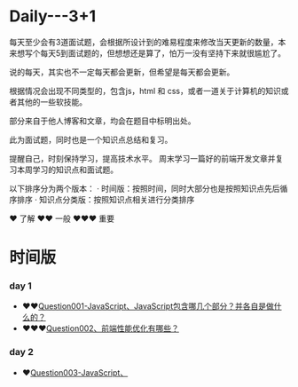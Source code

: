 # Daily---3+1

每天至少会有3道面试题，会根据所设计到的难易程度来修改当天更新的数量，本来想写个每天5到面试题的，但想想还是算了，怕万一没有坚持下来就很尴尬了。

说的每天，其实也不一定每天都会更新，但希望是每天都会更新。

根据情况会出现不同类型的，包含js，html 和 css，或者一道关于计算机的知识或者其他的一些软技能。

部分来自于他人博客和文章，均会在题目中标明出处。

此为面试题，同时也是一个知识点总结和复习。

提醒自己，时刻保持学习，提高技术水平。
周末学习一篇好的前端开发文章并复习本周学习的知识点和面试题。

以下排序分为两个版本：
· 时间版：按照时间，同时大部分也是按照知识点先后循序排序
· 知识点分类版：按照知识点相关进行分类排序

❤️ 了解
❤️❤️ 一般
❤️❤️❤️ 重要
# 时间版
###	day 1
- ❤️❤️[Question001-JavaScript、JavaScript包含哪几个部分？并各自是做什么的？](https://github.com/wangbinze/Daily---3and1/issues/1)
- ❤️❤️❤️[Question002、前端性能优化有哪些？](https://github.com/wangbinze/Daily---3and1/issues/2)

### day 2
- ❤️[Question003-JavaScript、<Script>元素有哪些属性？按照可能会使用的重要性进行排序](https://github.com/wangbinze/Daily---3and1/issues/3)
- ❤️[Question004-HTML、HTML是什么？](https://github.com/wangbinze/Daily---3and1/issues/4)
- ❤️❤️[Question005-CSS、CSS,sass,less,stylus](https://github.com/wangbinze/Daily---3and1/issues/5)
- ❤️❤️❤️[Question006-JavaScript、ES5和ES6中声明变量的方式和区别？](https://github.com/wangbinze/Daily---3and1/issues/6)
- ❤️❤️❤️[Question007-JavaScript、JS中有哪些数据类型？分别说明，并且如何判断？](https://github.com/wangbinze/Daily---3and1/issues/7)

### day 3
- ❤️❤️❤️[Question008-JavaScript、JS中常用的操作符有哪些？](https://github.com/wangbinze/Daily---3and1/issues/8)
- ❤️❤️❤️[Question009 -JavaScript、JS中常用的语句有哪些？](https://github.com/wangbinze/Daily---3and1/issues/9)
- ❤️❤️[Question010 -JavaScript、JS中原始值和引用值](https://github.com/wangbinze/Daily---3and1/issues/10)

### day 4
- ❤️❤️❤️[Question011 -JavaScript、JS中执行上下文与作用域](https://github.com/wangbinze/Daily---3and1/issues/11)
- ❤️❤️[Question012 -JavaScript、谈谈JS中的垃圾回收有哪几种？](https://github.com/wangbinze/Daily---3and1/issues/12)
- ❤️❤️❤️[Question013 -Vue、谈谈Vue的生命周期？](https://github.com/wangbinze/Daily---3and1/issues/13)
- ❤️❤️❤️[Question014 -React、谈谈React组件的生命周期？](https://github.com/wangbinze/Daily---3and1/issues/14)
- ❤️❤️[Question015 -谈谈React和Vue的相同之处和区别及使用场景？](https://github.com/wangbinze/Daily---3and1/issues/15)
- ❤️❤️❤️[Question016 -Vue、说说MVVM模式？](https://github.com/wangbinze/Daily---3and1/issues/16)
- ❤️❤️❤️[Question017 -Vue、v-if 和 v-show 的区别？](https://github.com/wangbinze/Daily---3and1/issues/17)
- ❤️❤️❤️[Question018 -Vue、Vue的双向数据绑定原理是什么？](https://github.com/wangbinze/Daily---3and1/issues/18)

### day5
- ❤️❤️[Question019 -JavaScript、JS中的基本引用类型有哪些，分别介绍一下](https://github.com/wangbinze/Daily---3and1/issues/19)
----------

# 知识点分类版
###  JavaScript
- ❤️❤️[Question001-JavaScript、JavaScript包含哪几个部分？并各自是做什么的？](https://github.com/wangbinze/Daily---3and1issues/1)
- ❤️[Question003-JavaScript、<Script>元素有哪些属性？按照可能会使用的重要性进行排序](https://github.com/wangbinze/Daily---3and1/issues/3)
- ❤️❤️❤️[Question006-JavaScript、ES5和ES6中声明变量的方式和区别？](https://github.com/wangbinze/Daily---3and1/issues/6)
- ❤️❤️❤️[Question007-JavaScript、JS中有哪些数据类型？分别说明，并且如何判断？](https://github.com/wangbinze/Daily---3and1/issues/7)
- ❤️❤️❤️[Question008-JavaScript、JS中常用的操作符有哪些？](https://github.com/wangbinze/Daily---3and1/issues/8)
- ❤️❤️❤️[Question009 -JavaScript、JS中常用的语句有哪些？](https://github.com/wangbinze/Daily---3and1/issues/9)
- ❤️❤️[Question010 -JavaScript、JS中原始值和引用值](https://github.com/wangbinze/Daily---3and1/issues/10)
- ❤️❤️❤️[Question011 -JavaScript、JS中执行上下文与作用域](https://github.com/wangbinze/Daily---3and1/issues/11)
- ❤️❤️[Question012 -JavaScript、谈谈JS中的垃圾回收有哪几种？](https://github.com/wangbinze/Daily---3and1/issues/12)
- ❤️❤️[Question019 -JavaScript、JS中的基本引用类型有哪些，分别介绍一下](https://github.com/wangbinze/Daily---3and1/issues/19)

###  React
- ❤️❤️❤️[Question014 -React、谈谈React组件的生命周期？](https://github.com/wangbinze/Daily---3and1/issues/14)
- 
###  Vue
- ❤️❤️❤️[Question013 -Vue、谈谈Vue的生命周期？](https://github.com/wangbinze/Daily---3and1/issues/13)
- ❤️❤️❤️[Question016 -Vue、说说MVVM模式？](https://github.com/wangbinze/Daily---3and1/issues/16)
- ❤️❤️❤️[Question017 -Vue、v-if 和 v-show 的区别？](https://github.com/wangbinze/Daily---3and1/issues/17)
- ❤️❤️❤️[Question018 -Vue、Vue的双向数据绑定原理是什么？](https://github.com/wangbinze/Daily---3and1/issues/18)

###  CSS
- ❤️❤️[Question005-CSS、css,sass,less,stylus](https://github.com/wangbinze/Daily---3and1/issues/5)

###  HTML
- ❤️[Question004-HTML、HTML是什么？](https://github.com/wangbinze/Daily---3and1/issues/4)
- 
###  大杂烩
- ❤️❤️❤️[Question2、前端性能优化有哪些？](https://github.com/wangbinze/Daily---3and1/issues/2)
- ❤️❤️[Question015 -谈谈React和Vue的相同之处和区别及使用场景？](https://github.com/wangbinze/Daily---3and1/issues/15)
- ❤️❤️❤️[Question016 -使用Vue，那说说MVVM模式？](https://github.com/wangbinze/Daily---3and1/issues/16)

###  其余知识点或者心得什么的
